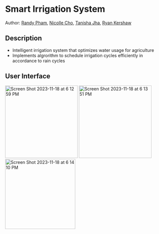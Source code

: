 # Smart Irrigation System

Author: [Randy Pham](https://github.com/randypham037), [Nicolle Cho](https://github.com/ncho015), [Tanisha Jha](https://github.com/tanishajha0608), [Ryan Kershaw](https://github.com/Emosewa2)

## Description 
* Intelligent irrigation system that optimizes water usage for agriculture
* Implements algrorithm to schedule irrigation cycles efficiently in accordance to rain cycles
  

  
## User Interface
<img width="235" alt="Screen Shot 2023-11-18 at 6 12 59 PM" src="https://github.com/randypham037/Hackathon/assets/146403590/9fb07fe5-2c12-47ee-9797-55d8510fb742">
<img width="235" alt="Screen Shot 2023-11-18 at 6 13 51 PM" src="https://github.com/randypham037/Hackathon/assets/146403590/471e6004-5002-43a5-9498-6bc0cdf59395">
<img width="227" alt="Screen Shot 2023-11-18 at 6 14 10 PM" src="https://github.com/randypham037/Hackathon/assets/146403590/84c84a16-1fe9-4d34-8920-0559f418f95b">
